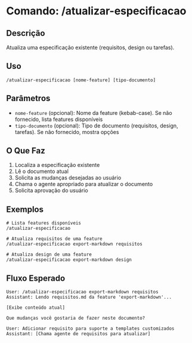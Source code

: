 # Comando: /atualizar-especificacao

## Descrição

Atualiza uma especificação existente (requisitos, design ou tarefas).

## Uso

```
/atualizar-especificacao [nome-feature] [tipo-documento]
```

## Parâmetros

- `nome-feature` (opcional): Nome da feature (kebab-case). Se não fornecido, lista features disponíveis
- `tipo-documento` (opcional): Tipo de documento (requisitos, design, tarefas). Se não fornecido, mostra opções

## O Que Faz

1. Localiza a especificação existente
2. Lê o documento atual
3. Solicita as mudanças desejadas ao usuário
4. Chama o agente apropriado para atualizar o documento
5. Solicita aprovação do usuário

## Exemplos

```
# Lista features disponíveis
/atualizar-especificacao

# Atualiza requisitos de uma feature
/atualizar-especificacao export-markdown requisitos

# Atualiza design de uma feature
/atualizar-especificacao export-markdown design
```

## Fluxo Esperado

```
User: /atualizar-especificacao export-markdown requisitos
Assistant: Lendo requisitos.md da feature 'export-markdown'...

[Exibe conteúdo atual]

Que mudanças você gostaria de fazer neste documento?

User: Adicionar requisito para suporte a templates customizados
Assistant: [Chama agente de requisitos para atualizar]
```
